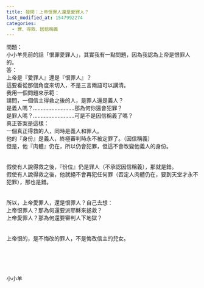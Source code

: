 ```yaml
---
title: 發問：上帝恨罪人還是愛罪人？
last_modified_at: 1547992274
categories:
  - 罪、得救、因信稱義
---
```


問題：<br>小小羊先前的話「恨罪愛罪人」，其實我有一點問題，因為我認為上帝是恨罪人的。<br><!--more-->答：<br>上帝是『愛罪人』還是『恨罪人』？<br>這要看從那個角度來切入，不是三言兩語可以講清。<br>我用一個問題來示範：<br>請問，一個信主得救之後的人，是罪人還是義人？<br>是義人嗎？………………………那為何你還會犯罪？<br>是罪人嗎？………………………可是不是因信稱義了嗎？<br>真正答案是這樣：<br>一個真正得救的人，同時是義人和罪人。<br>他的『身份』是義人，終極審判時永不被定罪了。（因信稱義）<br>但是，他『肉體』仍在，所以仍會犯罪，但這不會改變他義人的身份。<br><br> <br>假使有人說得救之後，『份位』仍是罪人（不承認因信稱義），那就是錯。<br>假使有人說得救之後，他就絕不會再犯任何罪（否定人肉體仍在，要到天堂才永不犯罪），那也是錯。<br><br> <br>所以，上帝愛罪人，還是恨罪人？自己去想：<br>上帝恨罪人？那為何還要派耶穌來拯救？<br>上帝愛罪人？那為何還要審判人下地獄？<br><br><br>上帝恨的，是不悔改的罪人，不是悔改信主的兒女。 <br><br><br><br><br><br>小小羊<br><br><br><br><br><br>
